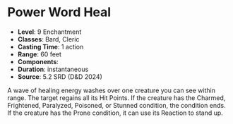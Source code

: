 # Power Word Heal

- **Level**: 9 Enchantment
- **Classes**: Bard, Cleric
- **Casting Time**: 1 action
- **Range**: 60 feet
- **Components**: 
- **Duration**: instantaneous
- **Source**: 5.2 SRD (D&D 2024)

A wave of healing energy washes over one creature you can see within range. The target regains all its Hit Points. If the creature has the Charmed, Frightened, Paralyzed, Poisoned, or Stunned condition, the condition ends. If the creature has the Prone condition, it can use its Reaction to stand up.

